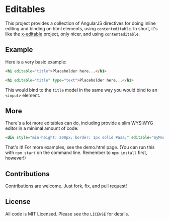 # Editables

This project provides a collection of AngularJS directives for doing inline editing and binding on html elements, using `contenteditable`.
In short, it's like the [x-editable]() project, only nicer, and using `contenteditable`.

## Example

Here is a very basic example:

```html
<h1 editable="title">Placeholder here...</h1>
```

```html
<h1 editable="title" type="text">Placeholder here...</h1>
```

This would bind to the `title` model in the same way you would bind to an `<input>` element.

## More

There's a lot more editables can do, including provide a slim WYSIWYG editor in a minimal amount of code:

```html
<div style="min-height: 200px; border: 1px solid #aaa;" editable="myModel" toolbar="text-edit">Type here...</div>
```

That's it! For more examples, see the demo.html page. (You can run this with `npm start` on the command line. Remember to
`npm install` first, however!)

## Contributions

Contributions are welcome. Just fork, fix, and pull request!

## License

All code is MIT Licensed. Please see the `LICENSE` for details.